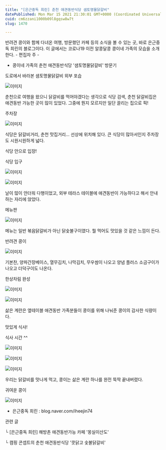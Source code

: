 ```yaml
---
title: "[은근중독 희린] 춘천 애견동반식당 샘토명물닭갈비"
datePublished: Mon Mar 15 2021 21:30:01 GMT+0000 (Coordinated Universal Time)
cuid: cm6zzani1000b09l8gqsw8w7t
slug: 1470

---
```



반려견 콩이와 함께 다녀온 여행, 방문했던 카페 등의 소식을 볼 수 있는 곳, 바로 은근중독 희린의 블로그이다. 이 글에서는 코로나19 이전 알콩달콩 콩이네 가족의 모습을 소개한다. - 편집자 주 -

- 콩이네 가족의 춘천 애견동반식당 '샘토명물닭갈비' 방문기

도로에서 바라본 샘토명물닭갈비 외부 포습

![이미지](https://cdn.hashnode.com/res/hashnode/image/upload/v1739247873406/6419b039-0d5a-4cb9-b5bc-b06e8ca11e98.png)

춘천으로 여행을 왔으니 닭갈비를 먹어야겠다는 생각으로 식당 검색, 춘천 닭갈비집은 애견동반 가능한 곳이 많이 있었다. 그중에 뭔지 모르지만 일단 끌리는 집으로 픽!

주차장

![이미지](https://cdn.hashnode.com/res/hashnode/image/upload/v1739247875685/5f19733d-0f38-4fd3-9f70-95e199f5b668.png)

식당은 닭갈비거리, 춘천 맛집거리... 선상에 위치해 있다. 큰 식당이 많아서인지 주차장도 시원시원하게 넓다.

식당 안으로 입장!

식당 입구

![이미지](https://cdn.hashnode.com/res/hashnode/image/upload/v1739247878538/20c22954-6524-434b-b9b8-feadbd171ba8.png)

![이미지](https://cdn.hashnode.com/res/hashnode/image/upload/v1739247881101/ad0ddeee-a718-4aef-bd30-a2f8840ac406.png)

날이 많이 안더워 다행이었고, 외부 테라스 테이블에 애견동반이 가능하다고 해서 안내하는 자리에 앉았다.

메뉴판

![이미지](https://cdn.hashnode.com/res/hashnode/image/upload/v1739247883825/89ff7b18-b4b8-4808-8ece-1f09ada0ff17.png)

메뉴는 일반 볶음닭갈비가 아닌 닭숯불구이였다. 뭘 먹어도 맛있을 것 같은 느낌이 든다.

반려견 콩이

![이미지](https://cdn.hashnode.com/res/hashnode/image/upload/v1739247886269/682aa8a5-c235-4ab0-91d6-98d6dd8324f4.png)

기본찬, 양파간장베이스, 열무김치, 나막김치, 무우쌈이 나오고 양념 플러스 소금구이가 나오고 더덕구이도 나온다.

한상차림 완성

![이미지](https://cdn.hashnode.com/res/hashnode/image/upload/v1739247888999/99fca65c-cada-4b69-a3dc-d8c78754ba1b.png)

![이미지](https://cdn.hashnode.com/res/hashnode/image/upload/v1739247891731/9c005155-15d7-4bed-83f5-5ec8ddc03d2c.png)

삶은 계란은 옆테이블 애견동반 가족분들이 콩이를 위해 나눠준 콩이의 감사한 식량이다.

맛있게 식사!

식사 시간 ^^

![이미지](https://cdn.hashnode.com/res/hashnode/image/upload/v1739247894145/e4827739-db24-4b66-aebd-b2efecea7e1d.png)

![이미지](https://cdn.hashnode.com/res/hashnode/image/upload/v1739247896825/6af0def7-74bf-4643-a631-86cfb9d1b434.png)

![이미지](https://cdn.hashnode.com/res/hashnode/image/upload/v1739247899307/008603c9-15c1-4f0f-b618-694032042827.png)

우리는 닭갈비를 맛나게 먹고, 콩이는 삶은 계란 하나를 완전 뚝딱 끝내버렸다.

귀여운 콩이

![이미지](https://cdn.hashnode.com/res/hashnode/image/upload/v1739247902029/c3522dee-bc6e-4d54-a73c-512c661e218b.png)

- 은근중독 희린 : blog.naver.com/iheejin74

관련 글

└ [은근중독 희린] 해방촌 애견동반가능 카페 '몽실이산도'

└ 캠핑 콘셉트의 춘천 애견동반식당 '콧닭고 숯불닭갈비'